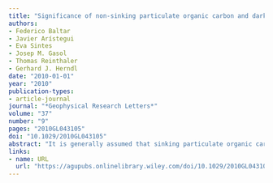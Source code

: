 ```yaml
---
title: "Significance of non‐sinking particulate organic carbon and dark CO $_\textrm2$ fixation to heterotrophic carbon demand in the mesopelagic northeast Atlantic"
authors:
- Federico Baltar
- Javier Arístegui
- Eva Sintes
- Josep M. Gasol
- Thomas Reinthaler
- Gerhard J. Herndl
date: "2010-01-01"
year: "2010"
publication-types:
- article-journal
journal: "*Geophysical Research Letters*"
volume: "37"
number: "9"
pages: "2010GL043105"
doi: "10.1029/2010GL043105"
abstract: "It is generally assumed that sinking particulate organic carbon (POC) constitutes the main source of organic carbon supply to the deep ocean's food webs. However, a major discrepancy between the rates of sinking POC supply (collected with sediment traps) and the prokaryotic organic carbon demand (the total amount of carbon required to sustain the heterotrophic metabolism of the prokaryotes; i.e., production plus respiration, PCD) of deep‐water communities has been consistently reported for the dark realm of the global ocean. While the amount of sinking POC flux declines exponentially with depth, the concentration of suspended, buoyant non‐sinking POC (nsPOC; obtained with oceanographic bottles) exhibits only small variations with depth in the (sub)tropical Northeast Atlantic. Based on available data for the North Atlantic we show here that the sinking POC flux would contribute only 4–12% of the PCD in the mesopelagic realm (depending on the primary production rate in surface waters). The amount of nsPOC potentially available to heterotrophic prokaryotes in the mesopelagic realm can be partly replenished by dark dissolved inorganic carbon fixation contributing between 12% to 72% to the PCD daily. Taken together, there is evidence that the mesopelagic microheterotrophic biota is more dependent on the nsPOC pool than on the sinking POC supply. Hence, the enigmatic major mismatch between the organic carbon demand of the deep‐water heterotrophic microbiota and the POC supply rates might be substantially smaller by including the potentially available nsPOC and its autochthonous production in oceanic carbon cycling models."
links:
- name: URL
  url: "https://agupubs.onlinelibrary.wiley.com/doi/10.1029/2010GL043105"
---
```

